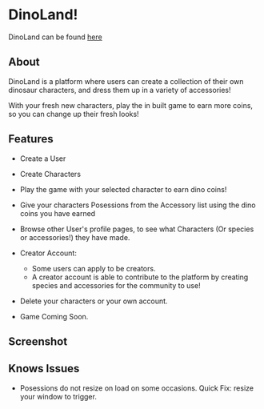 # DinoLand!

DinoLand can be found [here](https://dinoland-project.herokuapp.com/)

## About

DinoLand is a platform where users can create a collection of their own dinosaur characters, and dress them up in a variety of accessories!

With your fresh new characters, play the in built game to earn more coins, so you can change up their fresh looks!

## Features

- Create a User
- Create Characters
- Play the game with your selected character to earn dino coins!
- Give your characters Posessions from the Accessory list using the dino coins you have earned
- Browse other User's profile pages, to see what Characters (Or species or accessories!) they have made.


- Creator Account:
  - Some users can apply to be creators.
  - A creator account is able to contribute to the platform by creating species and accessories for the community to use!


- Delete your characters or your own account.

- Game Coming Soon.

## Screenshot

## Knows Issues

- Posessions do not resize on load on some occasions. Quick Fix: resize your window to trigger.
